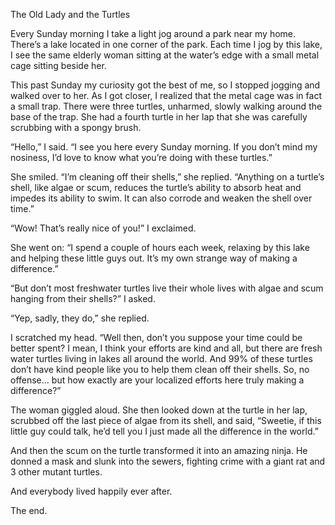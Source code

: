 The Old Lady and the Turtles

Every Sunday morning I take a light jog around a park near my home.  There’s a lake located in one corner of the park.  Each time I jog by this lake, I see the same elderly woman sitting at the water’s edge with a small metal cage sitting beside her.

This past Sunday my curiosity got the best of me, so I stopped jogging and walked over to her.  As I got closer, I realized that the metal cage was in fact a small trap.  There were three turtles, unharmed, slowly walking around the base of the trap.  She had a fourth turtle in her lap that she was carefully scrubbing with a spongy brush.

“Hello,” I said.  “I see you here every Sunday morning.  If you don’t mind my nosiness, I’d love to know what you’re doing with these turtles.”

She smiled.  “I’m cleaning off their shells,” she replied.  “Anything on a turtle’s shell, like algae or scum, reduces the turtle’s ability to absorb heat and impedes its ability to swim.  It can also corrode and weaken the shell over time.”

“Wow!  That’s really nice of you!” I exclaimed.

She went on: “I spend a couple of hours each week, relaxing by this lake and helping these little guys out.  It’s my own strange way of making a difference.”

“But don’t most freshwater turtles live their whole lives with algae and scum hanging from their shells?” I asked.

“Yep, sadly, they do,” she replied.

I scratched my head.  “Well then, don’t you suppose your time could be better spent?  I mean, I think your efforts are kind and all, but there are fresh water turtles living in lakes all around the world.  And 99% of these turtles don’t have kind people like you to help them clean off their shells.  So, no offense… but how exactly are your localized efforts here truly making a difference?”

The woman giggled aloud.  She then looked down at the turtle in her lap, scrubbed off the last piece of algae from its shell, and said, “Sweetie, if this little guy could talk, he’d tell you I just made all the difference in the world.”

And then the scum on the turtle transformed it into an amazing ninja. He donned a mask and slunk into the sewers, fighting crime with a giant rat and 3 other mutant turtles.

And everybody lived happily ever after.

The end.
